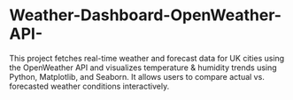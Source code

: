 # Weather-Dashboard-OpenWeather-API-
This project fetches real-time weather and forecast data for UK cities using the OpenWeather API and visualizes temperature &amp; humidity trends using Python, Matplotlib, and Seaborn. It allows users to compare actual vs. forecasted weather conditions interactively.

